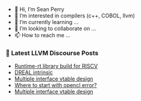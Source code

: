 - 👋 Hi, I’m Sean Perry
- 👀 I’m interested in compilers (c++, COBOL, llvm)
- 🌱 I’m currently learning ...
- 💞️ I’m looking to collaborate on ...
- 📫 How to reach me ...

<!---
s66perry/s66perry is a ✨ special ✨ repository because its `README.md` (this file) appears on your GitHub profile.
You can click the Preview link to take a look at your changes.
--->
### 📕 Latest LLVM Discourse Posts

<!-- DISCOURSE-LLVM:START -->
- [Runtime-rt library build for RISCV](https://discourse.llvm.org/t/runtime-rt-library-build-for-riscv/66904#post_2)
- [DREAL intrinsic](https://discourse.llvm.org/t/dreal-intrinsic/66931#post_1)
- [Multiple interface vtable design](https://discourse.llvm.org/t/multiple-interface-vtable-design/66928#post_3)
- [Where to start with opencl error?](https://discourse.llvm.org/t/where-to-start-with-opencl-error/66876#post_4)
- [Multiple interface vtable design](https://discourse.llvm.org/t/multiple-interface-vtable-design/66928#post_2)
<!-- DISCOURSE-LLVM:END -->
